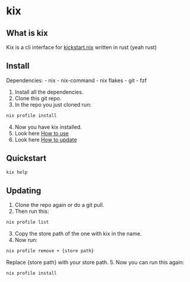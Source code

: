 # kix

## What is kix
Kix is a cli interface for [kickstart.nix](https://github.com/ALT-F4-LLC/kickstart.nix) written in rust (yeah rust)

## Install
Dependencies:
    - nix
    - nix-command
    - nix flakes
    - git
    - fzf

1. Install all the dependencies.
2. Clone this git repo.
3. In the repo you just cloned run:
```sh
nix profile install
```
4. Now you have kix installed.
5. Look here [How to use](#Quickstart)
6. Look here [How to update](#Updating)

## Quickstart
```sh
kix help
```
## Updating
1. Clone the repo again or do a git pull.
2. Then run this:
```sh
nix profile list
```
3. Copy the store path of the one with kix in the name.
4. Now run:
```sh
nix profile remove + {store path}
```
Replace {store path} with your store path.
5. Now you can run this again:
```sh
nix profile install
